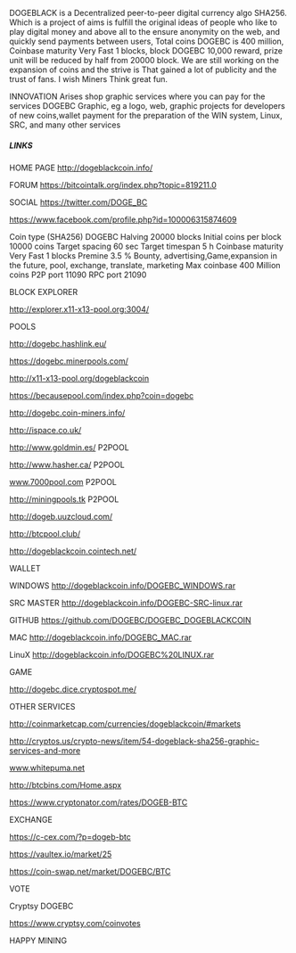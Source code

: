 ﻿DOGEBLACK is a Decentralized peer-to-peer digital currency algo SHA256. Which is a project of aims is fulfill the original ideas of people who like to play digital money 
and above all to the ensure anonymity on the web, and quickly send payments between users, Total coins DOGEBC is 400 million, Coinbase maturity Very Fast 1 blocks,
block DOGEBC 10,000 reward, prize unit will be reduced by half from 20000 block. We are still working on the expansion of coins and the strive is That gained a lot of publicity 
and the trust of fans. I wish Miners Think great fun.

INNOVATION
Arises shop graphic services where you can pay for the services DOGEBC Graphic, eg a logo, web, graphic projects for developers of new coins,wallet payment for the preparation of the WIN system, Linux, SRC, and many other services



##### LINKS #####

HOME PAGE
http://dogeblackcoin.info/

FORUM
https://bitcointalk.org/index.php?topic=819211.0

SOCIAL
https://twitter.com/DOGE_BC

https://www.facebook.com/profile.php?id=100006315874609

Coin type (SHA256) DOGEBC
Halving
20000 blocks
Initial coins per block
10000 coins
Target spacing
60 sec
Target timespan 
5 h
Coinbase maturity
Very Fast 1 blocks
Premine 3.5 %
Bounty, advertising,Game,expansion in the future, pool, exchange, translate, marketing
Max coinbase
400 Million coins
P2P port 11090
RPC port 21090



BLOCK EXPLORER

http://explorer.x11-x13-pool.org:3004/

POOLS

http://dogebc.hashlink.eu/

https://dogebc.minerpools.com/

http://x11-x13-pool.org/dogeblackcoin

https://becausepool.com/index.php?coin=dogebc

http://dogebc.coin-miners.info/

http://ispace.co.uk/

http://www.goldmin.es/ P2POOL

http://www.hasher.ca/ P2POOL

www.7000pool.com P2POOL

http://miningpools.tk P2POOL

http://dogeb.uuzcloud.com/

http://btcpool.club/

http://dogeblackcoin.cointech.net/


WALLET

WINDOWS http://dogeblackcoin.info/DOGEBC_WINDOWS.rar

SRC MASTER http://dogeblackcoin.info/DOGEBC-SRC-linux.rar

GITHUB https://github.com/DOGEBC/DOGEBC_DOGEBLACKCOIN

MAC http://dogeblackcoin.info/DOGEBC_MAC.rar

LinuX http://dogeblackcoin.info/DOGEBC%20LINUX.rar

GAME

http://dogebc.dice.cryptospot.me/

OTHER SERVICES

http://coinmarketcap.com/currencies/dogeblackcoin/#markets

http://cryptos.us/crypto-news/item/54-dogeblack-sha256-graphic-services-and-more

www.whitepuma.net

http://btcbins.com/Home.aspx

https://www.cryptonator.com/rates/DOGEB-BTC



EXCHANGE

https://c-cex.com/?p=dogeb-btc

https://vaultex.io/market/25

https://coin-swap.net/market/DOGEBC/BTC

VOTE

Cryptsy DOGEBC

https://www.cryptsy.com/coinvotes


HAPPY MINING


